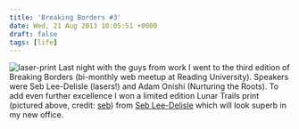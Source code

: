 ```yaml
---
title: 'Breaking Borders #3'
date: Wed, 21 Aug 2013 10:05:51 +0000
draft: false
tags: [life]
---
```


![laser-print](/shared/2013/08/laser-print.jpg) Last night with the guys from work I went to the third edition of Breaking Borders (bi-monthly web meetup at Reading University). Speakers were Seb Lee-Delisle (lasers!) and Adam Onishi (Nurturing the Roots). To add even further excellence I won a limited edition Lunar Trails print (pictured above, credit: [seb](http://www.flickr.com/photos/sebleedelisle)) from [Seb Lee-Delisle](http://seb.ly/) which will look superb in my new office.